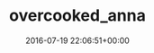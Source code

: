 ---
title:		"overcooked_anna"
mediatype:		"upload"
description:		"TBC"
date:		"2016-07-19 22:06:51+00:00"
album:		"people"
filename:		"overcooked-anna.md"
series:		""
cl_public_id:		"people/overcooked_anna"
cl_version:		1497005503
format:		"tiff"
bytes:		1219184
width:		961
height:		1440
exposure_mode:		"Auto"
program:		"Aperture-priority AE"
aperture:		"1.4"
focal_length:		"50.0 mm"
iso:		"640"
shutter_speed:		"1/15"
metering:		"Spot"
flash:		"Off, Did not fire"
white_balance:		"Custom"
colour_temp:		"3800"
has_crop:		"false"
orientation:		"Horizontal (normal)"
camera_model:		"NIKON D800"
lens_info:		"0mm f/0"
artist:		"No artist info"
x_resolution:		"300"
y_resolution:		"300"
---